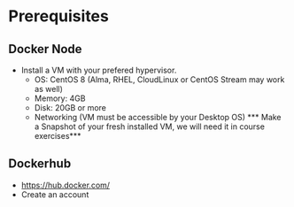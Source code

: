 # Prerequisites

## Docker Node
* Install a VM with your prefered hypervisor.
	* OS: CentOS 8 (Alma, RHEL, CloudLinux or CentOS Stream may work as well)
	* Memory: 4GB
	* Disk: 20GB or more
	* Networking (VM must be accessible by your Desktop OS)
*** Make a Snapshot of your fresh installed VM, we will need it in course exercises***

## Dockerhub
* https://hub.docker.com/
* Create an account



<!--stackedit_data:
eyJoaXN0b3J5IjpbLTE4ODE3MDY3OTQsLTEzNzQzMTk0NTMsMT
QzOTE3MDE2OSw3NzE2ODE3NTEsNDc2Mzc0MTE2XX0=
-->